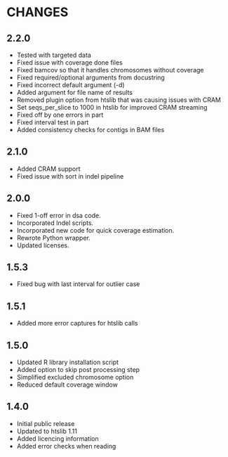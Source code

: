 # CHANGES

## 2.2.0

* Tested with targeted data
* Fixed issue with coverage done files
* Fixed bamcov so that it handles chromosomes without coverage
* Fixed required/optional arguments from docustring
* Fixed incorrect default argument (-d)
* Added argument for file name of results
* Removed plugin option from htslib that was causing issues with CRAM
* Set seqs_per_slice to 1000 in htslib for improved CRAM streaming 
* Fixed off by one errors in part
* Fixed interval test in part
* Added consistency checks for contigs in BAM files 

## 2.1.0

* Added CRAM support
* Fixed issue with sort in indel pipeline

## 2.0.0

* Fixed 1-off error in dsa code.
* Incorporated Indel scripts.
* Incorporated new code for quick coverage estimation.
* Rewrote Python wrapper.
* Updated licenses.

## 1.5.3

* Fixed bug with last interval for outlier case

## 1.5.1

* Added more error captures for htslib calls

## 1.5.0

* Updated R library installation script
* Added option to skip post processing step
* Simplified excluded chromosome option
* Reduced default coverage window

## 1.4.0

* Initial public release
* Updated to htslib 1.11
* Added licencing information
* Added error checks when reading

